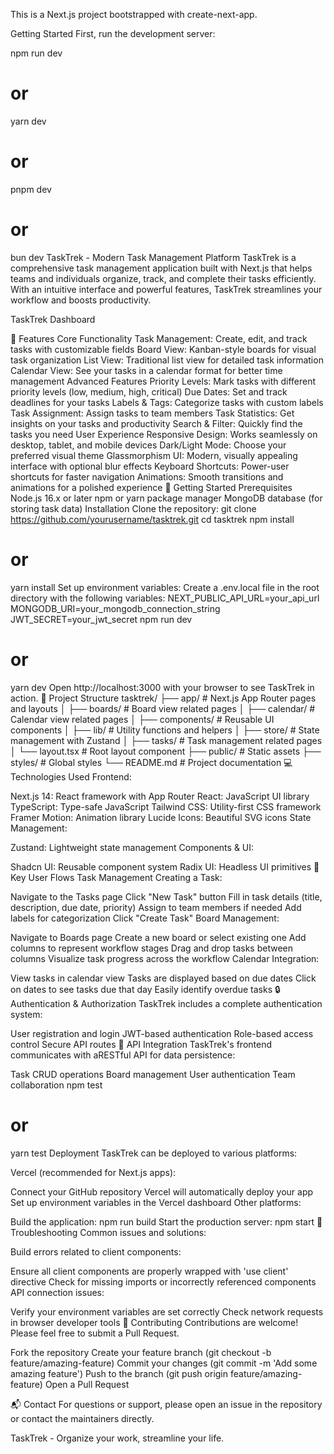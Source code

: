 This is a Next.js project bootstrapped with create-next-app.

Getting Started
First, run the development server:

npm run dev
# or
yarn dev
# or
pnpm dev
# or
bun dev
TaskTrek - Modern Task Management Platform
TaskTrek is a comprehensive task management application built with Next.js that helps teams and individuals organize, track, and complete their tasks efficiently. With an intuitive interface and powerful features, TaskTrek streamlines your workflow and boosts productivity.

TaskTrek Dashboard

🌟 Features
Core Functionality
Task Management: Create, edit, and track tasks with customizable fields
Board View: Kanban-style boards for visual task organization
List View: Traditional list view for detailed task information
Calendar View: See your tasks in a calendar format for better time management
Advanced Features
Priority Levels: Mark tasks with different priority levels (low, medium, high, critical)
Due Dates: Set and track deadlines for your tasks
Labels & Tags: Categorize tasks with custom labels
Task Assignment: Assign tasks to team members
Task Statistics: Get insights on your tasks and productivity
Search & Filter: Quickly find the tasks you need
User Experience
Responsive Design: Works seamlessly on desktop, tablet, and mobile devices
Dark/Light Mode: Choose your preferred visual theme
Glassmorphism UI: Modern, visually appealing interface with optional blur effects
Keyboard Shortcuts: Power-user shortcuts for faster navigation
Animations: Smooth transitions and animations for a polished experience
🚀 Getting Started
Prerequisites
Node.js 16.x or later
npm or yarn package manager
MongoDB database (for storing task data)
Installation
Clone the repository:
git clone https://github.com/yourusername/tasktrek.git
cd tasktrek
npm install
# or
yarn install
Set up environment variables: Create a .env.local file in the root directory with the following variables:
NEXT_PUBLIC_API_URL=your_api_url
MONGODB_URI=your_mongodb_connection_string
JWT_SECRET=your_jwt_secret
npm run dev
# or
yarn dev
Open http://localhost:3000 with your browser to see TaskTrek in action.
🔧 Project Structure
tasktrek/
├── app/                  # Next.js App Router pages and layouts
│   ├── boards/           # Board view related pages
│   ├── calendar/         # Calendar view related pages
│   ├── components/       # Reusable UI components
│   ├── lib/              # Utility functions and helpers
│   ├── store/            # State management with Zustand
│   ├── tasks/            # Task management related pages
│   └── layout.tsx        # Root layout component
├── public/               # Static assets
├── styles/               # Global styles
└── README.md             # Project documentation
💻 Technologies Used
Frontend:

Next.js 14: React framework with App Router
React: JavaScript UI library
TypeScript: Type-safe JavaScript
Tailwind CSS: Utility-first CSS framework
Framer Motion: Animation library
Lucide Icons: Beautiful SVG icons
State Management:

Zustand: Lightweight state management
Components & UI:

Shadcn UI: Reusable component system
Radix UI: Headless UI primitives
📱 Key User Flows
Task Management
Creating a Task:

Navigate to the Tasks page
Click "New Task" button
Fill in task details (title, description, due date, priority)
Assign to team members if needed
Add labels for categorization
Click "Create Task"
Board Management:

Navigate to Boards page
Create a new board or select existing one
Add columns to represent workflow stages
Drag and drop tasks between columns
Visualize task progress across the workflow
Calendar Integration:

View tasks in calendar view
Tasks are displayed based on due dates
Click on dates to see tasks due that day
Easily identify overdue tasks
🔒 Authentication & Authorization
TaskTrek includes a complete authentication system:

User registration and login
JWT-based authentication
Role-based access control
Secure API routes
🧩 API Integration
TaskTrek's frontend communicates with aRESTful API for data persistence:

Task CRUD operations
Board management
User authentication
Team collaboration
npm test
# or
yarn test
 Deployment
TaskTrek can be deployed to various platforms:

Vercel (recommended for Next.js apps):

Connect your GitHub repository
Vercel will automatically deploy your app
Set up environment variables in the Vercel dashboard
Other platforms:

Build the application: npm run build
Start the production server: npm start
🔧 Troubleshooting
Common issues and solutions:

Build errors related to client components:

Ensure all client components are properly wrapped with 'use client' directive
Check for missing imports or incorrectly referenced components
API connection issues:

Verify your environment variables are set correctly
Check network requests in browser developer tools
🤝 Contributing
Contributions are welcome! Please feel free to submit a Pull Request.

Fork the repository
Create your feature branch (git checkout -b feature/amazing-feature)
Commit your changes (git commit -m 'Add some amazing feature')
Push to the branch (git push origin feature/amazing-feature)
Open a Pull Request

📬 Contact
For questions or support, please open an issue in the repository or contact the maintainers directly.

TaskTrek - Organize your work, streamline your life.

